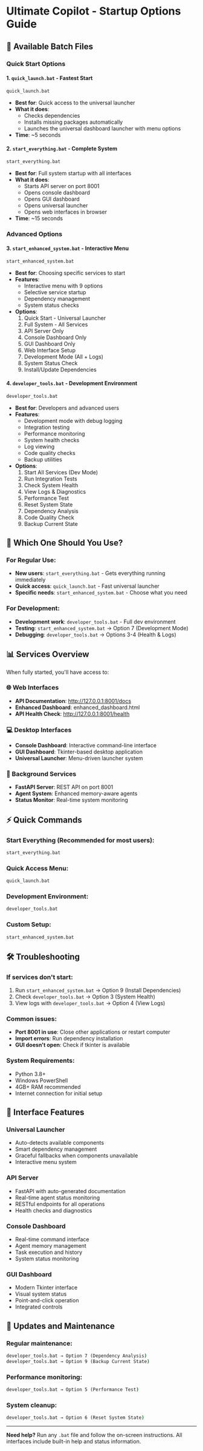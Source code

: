 # Ultimate Copilot - Startup Options Guide

## 🚀 Available Batch Files

### Quick Start Options

#### 1. `quick_launch.bat` - Fastest Start
```cmd
quick_launch.bat
```
- **Best for**: Quick access to the universal launcher
- **What it does**: 
  - Checks dependencies
  - Installs missing packages automatically
  - Launches the universal dashboard launcher with menu options
- **Time**: ~5 seconds

#### 2. `start_everything.bat` - Complete System
```cmd
start_everything.bat
```
- **Best for**: Full system startup with all interfaces
- **What it does**:
  - Starts API server on port 8001
  - Opens console dashboard
  - Opens GUI dashboard  
  - Opens universal launcher
  - Opens web interfaces in browser
- **Time**: ~15 seconds

### Advanced Options

#### 3. `start_enhanced_system.bat` - Interactive Menu
```cmd
start_enhanced_system.bat
```
- **Best for**: Choosing specific services to start
- **Features**:
  - Interactive menu with 9 options
  - Selective service startup
  - Dependency management
  - System status checks
- **Options**:
  1. Quick Start - Universal Launcher
  2. Full System - All Services  
  3. API Server Only
  4. Console Dashboard Only
  5. GUI Dashboard Only
  6. Web Interface Setup
  7. Development Mode (All + Logs)
  8. System Status Check
  9. Install/Update Dependencies

#### 4. `developer_tools.bat` - Development Environment
```cmd
developer_tools.bat
```
- **Best for**: Developers and advanced users
- **Features**:
  - Development mode with debug logging
  - Integration testing
  - Performance monitoring
  - System health checks
  - Log viewing
  - Code quality checks
  - Backup utilities
- **Options**:
  1. Start All Services (Dev Mode)
  2. Run Integration Tests
  3. Check System Health
  4. View Logs & Diagnostics
  5. Performance Test
  6. Reset System State
  7. Dependency Analysis
  8. Code Quality Check
  9. Backup Current State

## 🎯 Which One Should You Use?

### For Regular Use:
- **New users**: `start_everything.bat` - Gets everything running immediately
- **Quick access**: `quick_launch.bat` - Fast universal launcher
- **Specific needs**: `start_enhanced_system.bat` - Choose what you need

### For Development:
- **Development work**: `developer_tools.bat` - Full dev environment
- **Testing**: `start_enhanced_system.bat` → Option 7 (Development Mode)
- **Debugging**: `developer_tools.bat` → Options 3-4 (Health & Logs)

## 📊 Services Overview

When fully started, you'll have access to:

### 🌐 Web Interfaces
- **API Documentation**: http://127.0.0.1:8001/docs
- **Enhanced Dashboard**: enhanced_dashboard.html
- **API Health Check**: http://127.0.0.1:8001/health

### 💻 Desktop Interfaces  
- **Console Dashboard**: Interactive command-line interface
- **GUI Dashboard**: Tkinter-based desktop application
- **Universal Launcher**: Menu-driven launcher system

### 🔧 Background Services
- **FastAPI Server**: REST API on port 8001
- **Agent System**: Enhanced memory-aware agents
- **Status Monitor**: Real-time system monitoring

## ⚡ Quick Commands

### Start Everything (Recommended for most users):
```cmd
start_everything.bat
```

### Quick Access Menu:
```cmd
quick_launch.bat
```

### Development Environment:
```cmd
developer_tools.bat
```

### Custom Setup:
```cmd
start_enhanced_system.bat
```

## 🛠️ Troubleshooting

### If services don't start:
1. Run `start_enhanced_system.bat` → Option 9 (Install Dependencies)
2. Check `developer_tools.bat` → Option 3 (System Health)
3. View logs with `developer_tools.bat` → Option 4 (View Logs)

### Common issues:
- **Port 8001 in use**: Close other applications or restart computer
- **Import errors**: Run dependency installation
- **GUI doesn't open**: Check if tkinter is available

### System Requirements:
- Python 3.8+
- Windows PowerShell
- 4GB+ RAM recommended  
- Internet connection for initial setup

## 📱 Interface Features

### Universal Launcher
- Auto-detects available components
- Smart dependency management
- Graceful fallbacks when components unavailable
- Interactive menu system

### API Server
- FastAPI with auto-generated documentation
- Real-time agent status monitoring
- RESTful endpoints for all operations
- Health checks and diagnostics

### Console Dashboard
- Real-time command interface
- Agent memory management
- Task execution and history
- System status monitoring

### GUI Dashboard
- Modern Tkinter interface
- Visual system status
- Point-and-click operation
- Integrated controls

## 🔄 Updates and Maintenance

### Regular maintenance:
```cmd
developer_tools.bat → Option 7 (Dependency Analysis)
developer_tools.bat → Option 9 (Backup Current State)
```

### Performance monitoring:
```cmd
developer_tools.bat → Option 5 (Performance Test)
```

### System cleanup:
```cmd
developer_tools.bat → Option 6 (Reset System State)
```

---

**Need help?** Run any `.bat` file and follow the on-screen instructions. All interfaces include built-in help and status information.

